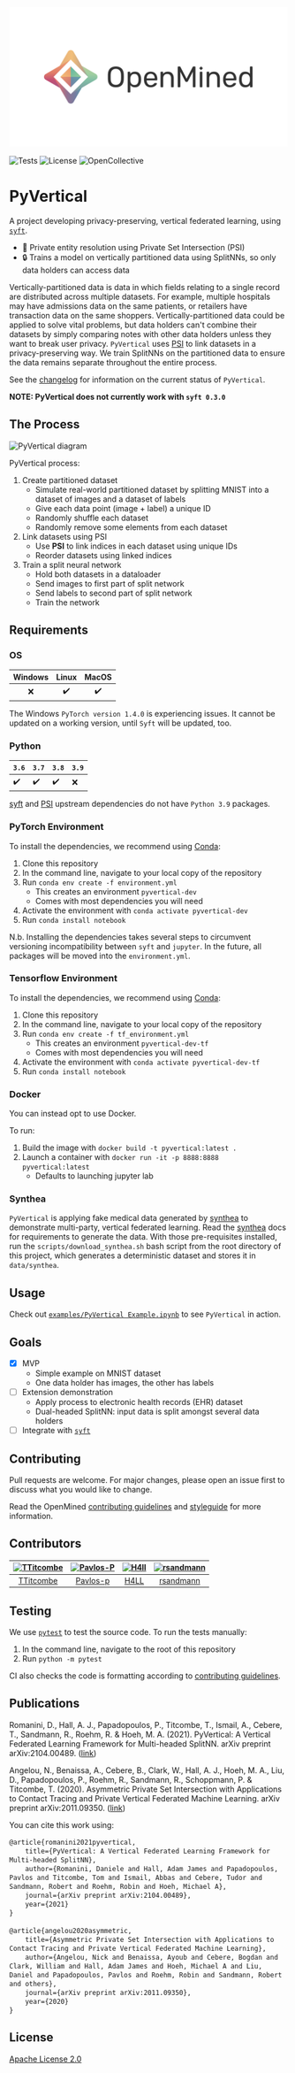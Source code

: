 ![om-logo](https://github.com/OpenMined/design-assets/blob/master/logos/OM/horizontal-primary-trans.png)

![Tests](https://github.com/OpenMined/PyVertical/workflows/Tests/badge.svg?branch=master)
![License](https://img.shields.io/github/license/OpenMined/PyVertical)
![OpenCollective](https://img.shields.io/opencollective/all/openmined)

# PyVertical

A project developing privacy-preserving,
vertical federated learning,
using [`syft`](syft).

- :link: Private entity resolution
         using Private Set Intersection (PSI)
- :lock: Trains a model on vertically partitioned data
        using SplitNNs,
        so only data holders can access data

Vertically-partitioned data is data
in which
fields relating to a single record
are distributed across multiple datasets.
For example,
multiple hospitals may have admissions data on the same patients,
or retailers have transaction data on the same shoppers.
Vertically-partitioned data could be applied to solve vital problems,
but data holders can't combine their datasets
by simply comparing notes with other data holders
unless they want to break user privacy.
`PyVertical` uses [PSI]
to link datasets in a privacy-preserving way.
We train SplitNNs on the partitioned data
to ensure the data remains separate throughout the entire process.

See the [changelog](./CHANGELOG.md)
for information
on the current status of `PyVertical`.

**NOTE: PyVertical does not currently work with `syft 0.3.0`**

## The Process

![PyVertical diagram](./images/diagram_white_background.png)

PyVertical process:
1. Create partitioned dataset
    - Simulate real-world partitioned dataset by splitting MNIST into a dataset of images and a dataset of labels
    - Give each data point (image + label) a unique ID
    - Randomly shuffle each dataset
    - Randomly remove some elements from each dataset
1. Link datasets using PSI
    - Use **PSI** to link indices in each dataset using unique IDs
    - Reorder datasets using linked indices
1. Train a split neural network
    - Hold both datasets in a dataloader
    - Send images to first part of split network
    - Send labels to second part of split network
    - Train the network

## Requirements

### OS

| Windows | Linux | MacOS |
|:--:|:--:|:--:|
| :x: | :heavy_check_mark: | :heavy_check_mark: |

The Windows `PyTorch version 1.4.0` is experiencing issues.
It cannot be updated on a working version, until `Syft` will be updated, too.

### Python

| `3.6` | `3.7` | `3.8` | `3.9` |
| ------|-------|-------|-------|
| :heavy_check_mark: | :heavy_check_mark: | :heavy_check_mark: | :x: |

[syft] and [PSI]
upstream dependencies do not have `Python 3.9`
packages.

### PyTorch Environment

To install the dependencies,
we recommend using [Conda]:
1. Clone this repository
1. In the command line, navigate to your local copy of the repository
1. Run `conda env create -f environment.yml`
    - This creates an environment `pyvertical-dev`
    - Comes with most dependencies you will need
1. Activate the environment with `conda activate pyvertical-dev`
1. Run `conda install notebook`

N.b. Installing the dependencies takes several steps to circumvent versioning incompatibility between
`syft` and `jupyter`.
In the future,
all packages will be moved into the `environment.yml`.

### Tensorflow Environment

To install the dependencies,
we recommend using [Conda]:
1. Clone this repository
1. In the command line, navigate to your local copy of the repository
1. Run `conda env create -f tf_environment.yml`
    - This creates an environment `pyvertical-dev-tf`
    - Comes with most dependencies you will need
1. Activate the environment with `conda activate pyvertical-dev-tf`
1. Run `conda install notebook`

### Docker

You can instead opt to use Docker.

To run:

1. Build the image with `docker build -t pyvertical:latest .`
1. Launch a container with `docker run -it -p 8888:8888 pyvertical:latest`
    - Defaults to launching jupyter lab

### Synthea

`PyVertical` is applying fake medical data
generated by [synthea]
to demonstrate multi-party,
vertical federated learning.
Read the [synthea] docs
for requirements to generate the data.
With those pre-requisites installed,
run the `scripts/download_synthea.sh`
bash script
from the root directory
of this project,
which generates a deterministic dataset
and stores it in `data/synthea`.

## Usage

Check out
[`examples/PyVertical Example.ipynb`](examples/PyVertical%20Example.ipynb)
to see `PyVertical` in action.

## Goals

- [X] MVP
    - Simple example on MNIST dataset
    - One data holder has images, the other has labels
- [ ] Extension demonstration
    - Apply process to electronic health records (EHR) dataset
    - Dual-headed SplitNN: input data is split amongst several data holders
- [ ] Integrate with [`syft`](https://www.github.com/OpenMined/PySyft)

## Contributing
Pull requests are welcome.
For major changes,
please open an issue first to discuss what you would like to change.

Read the OpenMined
[contributing guidelines][contrib]
and [styleguide](https://github.com/OpenMined/.github/blob/master/STYLEGUIDE.md)
for more information.

## Contributors
|  [![TTitcombe](https://github.com/TTitcombe.png?size=150)][ttitcombe] | [![Pavlos-P](https://github.com/pavlos-p.png?size=150)][pavlos-p]  | [![H4ll](https://github.com/h4ll.png?size=150)][h4ll] | [![rsandmann](https://github.com/rsandmann.png?size=150)][rsandmann]
| :--:|:--: |:--:|:--:|
|  [TTitcombe] | [Pavlos-p]  | [H4LL] | [rsandmann]

## Testing
We use [`pytest`][pytest] to test the source code.
To run the tests manually:
1. In the command line, navigate to the root of this repository
1. Run `python -m pytest`

CI also checks the code is formatting according to [contributing guidelines][contrib].

## Publications
Romanini, D., Hall, A. J., Papadopoulos, P., Titcombe, T., Ismail, A., Cebere, T., Sandmann, R., Roehm, R. & Hoeh, M. A. (2021). PyVertical: A Vertical Federated Learning Framework for Multi-headed SplitNN. arXiv preprint arXiv:2104.00489. ([link](https://arxiv.org/abs/2104.00489))

Angelou, N., Benaissa, A., Cebere, B., Clark, W., Hall, A. J., Hoeh, M. A., Liu, D., Papadopoulos, P., Roehm, R., Sandmann, R., Schoppmann, P. & Titcombe, T. (2020). Asymmetric Private Set Intersection with Applications to Contact Tracing and Private Vertical Federated Machine Learning. arXiv preprint arXiv:2011.09350. ([link](https://arxiv.org/abs/2011.09350))

You can cite this work using:

    @article{romanini2021pyvertical,
        title={PyVertical: A Vertical Federated Learning Framework for Multi-headed SplitNN},
        author={Romanini, Daniele and Hall, Adam James and Papadopoulos, Pavlos and Titcombe, Tom and Ismail, Abbas and Cebere, Tudor and Sandmann, Robert and Roehm, Robin and Hoeh, Michael A},
        journal={arXiv preprint arXiv:2104.00489},
        year={2021}
    }

    @article{angelou2020asymmetric,
        title={Asymmetric Private Set Intersection with Applications to Contact Tracing and Private Vertical Federated Machine Learning},
        author={Angelou, Nick and Benaissa, Ayoub and Cebere, Bogdan and Clark, William and Hall, Adam James and Hoeh, Michael A and Liu, Daniel and Papadopoulos, Pavlos and Roehm, Robin and Sandmann, Robert and others},
        journal={arXiv preprint arXiv:2011.09350},
        year={2020}
    }


## License
[Apache License 2.0](https://choosealicense.com/licenses/apache-2.0/)

[black]: https://black.readthedocs.io/en/stable/
[conda]: https://docs.conda.io/en/latest/
[contrib]: https://github.com/OpenMined/.github/blob/master/CONTRIBUTING.md
[flake8]: https://flake8.pycqa.org/en/latest/index.html#quickstart
[psi]: https://www.github.com/OpenMined/PSI
[pytest]: https://docs.pytest.org/en/latest/contents.html
[syft]: https://github.com/OpenMined/PySyft
[synthea]: https://github.com/synthetichealth/synthea

[ttitcombe]: https://github.com/ttitcombe
[pavlos-p]: https://github.com/pavlos-p
[h4ll]: https://github.com/h4ll
[rsandmann]: https://github.com/rsandmann
